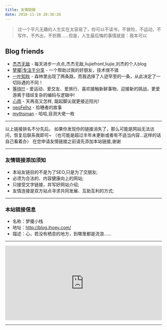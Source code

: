 ```yaml
---
title: 友情链接
date: 2016-11-10 20:36:20
---
```


<blockquote class="blockquote-center">过一个平凡无趣的人生实在太容易了，你可以不读书，不冒险，不运动，不写作，不外出，不折腾……但是，人生最后悔的事情就是：我本可以</blockquote>


## Blog friends

- [杰杰无敌](https://blog.liujiefront.com "杰杰无敌")  -  每天进步一点点,杰杰无敌,liujiefront,liujie,刘杰的个人blog
- [梦魇|专注于分享](http://www.dode.top/ "梦魇|专注于分享™")  -  一个帮助过我的好朋友，技术很不错
- [一叶知秋](http://www.webmars.xyz/)  -  森林里出现了两条路，而我选择了人迹罕至的一条，从此决定了一切际遇的不同！
- [等待!!!](http://www.ccyyao.top/)  -  爱运动、爱交友、爱旅行、喜欢接触新鲜事物、迎接新的挑战，更爱游离于错综复杂的编码与逻辑中!
- [心雨](http://www.mcling.xyz)  -  天再高又怎样, 踮起脚尖就更接近阳光!
- [neoFelhz](https://blog.neofelhz.ga)  -  拾穗者的故事
- [mythsman](https://blog.mythsman.com)  -  哈哈,目测大佬一枚

***

以上链接排名不分先后。
如果你发现你的链接消失了，那么可能是网站无法访问，恢复后联系我即可~
（也可能是超过半年未更新或者有不适当内容...这样的话自己看着办）
在您申请友情链接之前请先添加本站链接,谢谢

***

### 友情链接添加须知

- 本站友链目的不是为了SEO,只是为了交朋友;
- 必须为合法的、内容健康向上的网站;
- 只接受文字链接，并写好网站介绍;
- 友情连接是双方站点寻求共同发展、互助互利的方式;

***

### 本站链接信息

- 名称：梦魇小栈
- 地址：http://blog.ihoey.com/
- 描述：心，若没有栖息的地方，到哪里都是流浪......

***

<iframe src="https://sponsor.ihoey.com/" style="overflow-x:hidden;overflow-y:hidden; border:0xp none #fff; min-height:240px; width:100%;"  frameborder="0" scrolling="no"></iframe>

***
